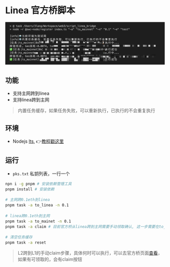 # Linea 官方桥脚本

![geetest_1](./demo.png)

## 功能

- 支持主网跨到linea
- 支持linea跨到主网

> 内置任务缓存，如果任务失败，可以重新执行，已执行的不会重复执行

## 环境

- Nodejs [lts](https://nodejs.org/en/download), 👉[教程戳这里](https://www.liaoxuefeng.com/wiki/1022910821149312/1023025597810528)

## 运行

- `pks.txt` 私钥列表，一行一个

```bash
npn i -g pnpm # 安装依赖管理工具
pnpm install # 安装依赖

# 主网跨0.1eth到linea
pnpm task -a to_linea -n 0.1

# linea跨0.1eth到主网
pnpm task -a to_mainet -n 0.1
pnpm task -a claim # 目前官方桥从linea跨到主网需要手动领取确认, 这一步需要在to_mainnet后，等待一定时间后再执行

# 清空任务缓存
pnpm task -a reset
```

> L2跨到L1的手动claim步骤，具体何时可以执行，可以去官方桥页面[查看](https://bridge.linea.build/)，如果有可领取的，会有claim按钮
